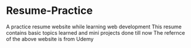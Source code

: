 # Resume-Practice
 A practice resume website while learning web development
 This resume contains basic topics learned and mini projects done till now 
 The refernce of the above website is from Udemy 
 
